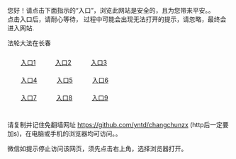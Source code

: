 您好！请点击下面指示的“入口”，浏览此网站是安全的，且为您带来平安。。 <br/>
点击入口后，请耐心等待， 过程中可能会出现无法打开的提示，请忽略，最终会进入网站. </br>

法轮大法在长春<br/>
<div style="padding:10px"><a style="margin:20px" target="_blank" href="https://d2to1trj5ph6bi.cloudfront.net/2Qpsp?hdgas" id="ccLink1" rel="nofollow">入口1</a> <a target="_blank" style="margin:20px" href="https://d2uak5wre8hi3.cloudfront.net/2Qpsp?siuthyb" id="ccLink2" rel="nofollow">入口2</a> <a style="margin:20px" target="_blank" href="https://d1rk1jl6a4i1xc.cloudfront.net/2Qpsp?xbmyldtw" id="ccLink3" rel="nofollow">入口3</a></div>

<div style="padding:10px" ><a style="margin:20px" target="_blank" href="https://d2to1trj5ph6bi.cloudfront.net/2Qpsp?hdgas" id="ccLink4" rel="nofollow">入口4</a> <a style="margin:20px" href="https://d2uak5wre8hi3.cloudfront.net/2Qpsp?siuthyb" target="_blank" id="ccLink5" rel="nofollow">入口5</a> <a style="margin:20px" href="https://d1rk1jl6a4i1xc.cloudfront.net/2Qpsp?xbmyldtw" target="_blank" id="ccLink6" rel="nofollow">入口6</a></div>

<div style="padding:10px"><a style="margin:20px" target="_blank" href="https://d2to1trj5ph6bi.cloudfront.net/2Qpsp?hdgas" id="ccLink7" rel="nofollow">入口7</a> <a style="margin:20px" href="https://d2uak5wre8hi3.cloudfront.net/2Qpsp?siuthyb" target="_blank" id="ccLink8" rel="nofollow">入口8</a> <a style="margin:20px" target="_blank" href="https://d1rk1jl6a4i1xc.cloudfront.net/2Qpsp?xbmyldtw" id="ccLink9" rel="nofollow">入口9</a></div>

<br/>



请复制并记住免翻墙网址 https://github.com/yntd/changchunzx (http后一定要加s)，在电脑或手机的浏览器均可访问。。<br/>

微信如提示停止访问该网页，须先点击右上角，选择浏览器打开。
